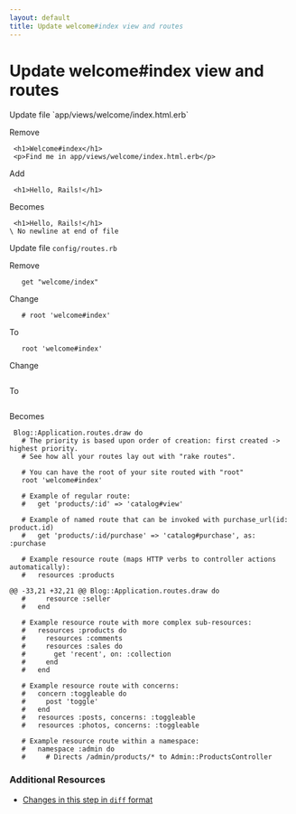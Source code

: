 ```yaml
---
layout: default
title: Update welcome#index view and routes
---
```


<h1 id="main">Update welcome#index view and routes</h1>
Update file `app/views/welcome/index.html.erb`

Remove
<pre><code> &lt;h1&gt;Welcome#index&lt;/h1&gt;
 &lt;p&gt;Find me in app/views/welcome/index.html.erb&lt;/p&gt;</code></pre>


Add
<pre><code> &lt;h1&gt;Hello, Rails!&lt;/h1&gt;</code></pre>


Becomes
<pre><code> &lt;h1&gt;Hello, Rails!&lt;/h1&gt;
\ No newline at end of file
</code></pre>


Update file `config/routes.rb`

Remove
<pre><code>   get &quot;welcome/index&quot;</code></pre>


Change
<pre><code>   # root &#39;welcome#index&#39;</code></pre>


To
<pre><code>   root &#39;welcome#index&#39;</code></pre>


Change
<pre><code></code></pre>


To
<pre><code></code></pre>


Becomes
<pre><code> Blog::Application.routes.draw do
   # The priority is based upon order of creation: first created -&gt; highest priority.
   # See how all your routes lay out with &quot;rake routes&quot;.
&nbsp;
   # You can have the root of your site routed with &quot;root&quot;
   root &#39;welcome#index&#39;
&nbsp;
   # Example of regular route:
   #   get &#39;products/:id&#39; =&gt; &#39;catalog#view&#39;
&nbsp;
   # Example of named route that can be invoked with purchase_url(id: product.id)
   #   get &#39;products/:id/purchase&#39; =&gt; &#39;catalog#purchase&#39;, as: :purchase
&nbsp;
   # Example resource route (maps HTTP verbs to controller actions automatically):
   #   resources :products
&nbsp;
@@ -33,21 +32,21 @@ Blog::Application.routes.draw do
   #     resource :seller
   #   end
&nbsp;
   # Example resource route with more complex sub-resources:
   #   resources :products do
   #     resources :comments
   #     resources :sales do
   #       get &#39;recent&#39;, on: :collection
   #     end
   #   end
&nbsp;
   # Example resource route with concerns:
   #   concern :toggleable do
   #     post &#39;toggle&#39;
   #   end
   #   resources :posts, concerns: :toggleable
   #   resources :photos, concerns: :toggleable
&nbsp;
   # Example resource route within a namespace:
   #   namespace :admin do
   #     # Directs /admin/products/* to Admin::ProductsController
</code></pre>



### Additional Resources

* [Changes in this step in `diff` format](https://github.com/stevenhallen/rails_getting_started_bdd/commit/588d57385c2c9652835af0663565ef7b2a4ff3de)

